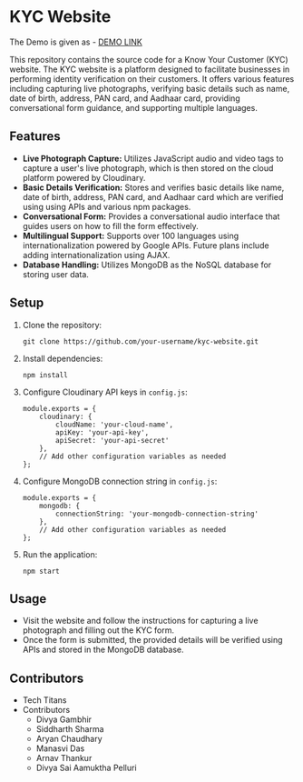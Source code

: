 <h1>KYC Website</h1>
The Demo is given as - <a href="https://youtu.be/PcWqM0fycSc?si=j_z9n-lHzWOCnHoi">DEMO LINK</a>
<p>This repository contains the source code for a Know Your Customer (KYC) website. The KYC website is a platform designed to facilitate businesses in performing identity verification on their customers. It offers various features including capturing live photographs, verifying basic details such as name, date of birth, address, PAN card, and Aadhaar card, providing conversational form guidance, and supporting multiple languages.</p>

<h2>Features</h2>
<ul>
    <li><strong>Live Photograph Capture:</strong> Utilizes JavaScript audio and video tags to capture a user's live photograph, which is then stored on the cloud platform powered by Cloudinary.</li>
        <li><strong>Basic Details Verification:</strong> Stores and verifies basic details like name, date of birth, address, PAN card, and Aadhaar card which are verified using using APIs and various npm packages.</li>
        <li><strong>Conversational Form:</strong> Provides a conversational audio interface that guides users on how to fill the form effectively.</li>
        <li><strong>Multilingual Support:</strong> Supports over 100 languages using internationalization powered by Google APIs. Future plans include adding internationalization using AJAX.</li>
        <li><strong>Database Handling:</strong> Utilizes MongoDB as the NoSQL database for storing user data.</li>
    </ul>

<h2>Setup</h2>
    <ol>
        <li>Clone the repository:</li>
        <pre><code>git clone https://github.com/your-username/kyc-website.git</code></pre>
        <li>Install dependencies:</li>
        <pre><code>npm install</code></pre>
        <li>Configure Cloudinary API keys in <code>config.js</code>:</li>
        <pre><code>module.exports = {
    cloudinary: {
        cloudName: 'your-cloud-name',
        apiKey: 'your-api-key',
        apiSecret: 'your-api-secret'
    },
    // Add other configuration variables as needed
};</code></pre>
        <li>Configure MongoDB connection string in <code>config.js</code>:</li>
        <pre><code>module.exports = {
    mongodb: {
        connectionString: 'your-mongodb-connection-string'
    },
    // Add other configuration variables as needed
};</code></pre>
        <li>Run the application:</li>
        <pre><code>npm start</code></pre>
    </ol>

<h2>Usage</h2>
    <ul>
        <li>Visit the website and follow the instructions for capturing a live photograph and filling out the KYC form.</li>
        <li>Once the form is submitted, the provided details will be verified using APIs and stored in the MongoDB database.</li>
    </ul>

<h2>Contributors</h2>
    <ul>
        <li>Tech Titans</li>
        <li>Contributors <ul>
            <li>Divya Gambhir</li>
            <li>Siddharth Sharma</li>
            <li>Aryan Chaudhary</li>
            <li>Manasvi Das</li>
            <li>Arnav Thankur</li>
            <li>Divya Sai Aamuktha Pelluri</li>
        </ul></li>
    </ul>
